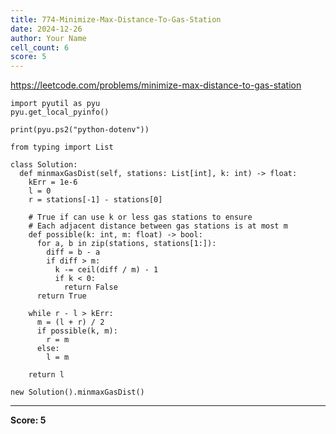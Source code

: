 ```yaml
---
title: 774-Minimize-Max-Distance-To-Gas-Station
date: 2024-12-26
author: Your Name
cell_count: 6
score: 5
---
```


https://leetcode.com/problems/minimize-max-distance-to-gas-station


```
import pyutil as pyu
pyu.get_local_pyinfo()
```


```
print(pyu.ps2("python-dotenv"))
```


```
from typing import List
```


```
class Solution:
  def minmaxGasDist(self, stations: List[int], k: int) -> float:
    kErr = 1e-6
    l = 0
    r = stations[-1] - stations[0]

    # True if can use k or less gas stations to ensure
    # Each adjacent distance between gas stations is at most m
    def possible(k: int, m: float) -> bool:
      for a, b in zip(stations, stations[1:]):
        diff = b - a
        if diff > m:
          k -= ceil(diff / m) - 1
          if k < 0:
            return False
      return True

    while r - l > kErr:
      m = (l + r) / 2
      if possible(k, m):
        r = m
      else:
        l = m

    return l
```


```
new Solution().minmaxGasDist()
```


---
**Score: 5**